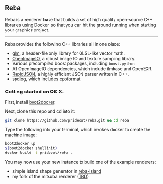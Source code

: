 ## Reba

Reba is a **re**nderer **ba**se that builds a set of high quality open-source C++ libraries using Docker, so that you can hit the ground running when starting your graphics project.

<!--div style="
    width:300px;
    border:solid 1px black;
    border-radius:10px;
    padding:5px"><div style="
        border:solid 1px black;
        background: #eee;
        border-radius:10px;
        padding:5px"><b style="padding:0">Your Awesome Teapot Renderer</b>
    </div><div style="
        margin-top: 5px;
        background: #eed;
        border:solid 1px black;
        border-radius:10px;
        padding:5px"><b style="
            ">Reba</b>
        <div>OpenImageIO, glm, ...</div></div><div style="
            margin-top: 5px;
            border:solid 1px black;
            border-radius:10px;
            background: #eee;
            padding:5px"><b style="
                ">Docker</b></div></div-->

---

Reba provides the following C++ libraries all in one place:
- [glm](https://github.com/g-truc/glm), a header-file only library for GLSL-like vector math.
- [OpenImageIO](https://github.com/OpenImageIO/oiio), a robust image IO and texture sampling library.
- Various precompiled boost packages, including `boost.python`
- All OpenImageIO dependencies, which include ilmbase and OpenEXR.
- [RapidJSON](https://github.com/miloyip/rapidjson), a highly efficient JSON parser written in C++.
- [spdlog](https://github.com/gabime/spdlog), which includes [cppformat](https://github.com/cppformat/cppformat).

### Getting started on OS X.

First, install [boot2docker](https://github.com/boot2docker/osx-installer/releases/latest).

Next, clone this repo and cd into it:
```bash
git clone https://github.com/prideout/reba.git && cd reba
```
Type the following into your terminal, which invokes docker to create the machine image:
```bash
boot2docker up
$(boot2docker shellinit)
docker build -t prideout/reba .
```
You may now use your new instance to build one of the example renderers:
- simple island shape generator in [reba-island](https://github.com/prideout/reba-island)
- my fork of the mitsuba renderer ([TBD]())
